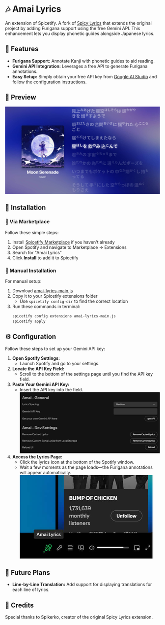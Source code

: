 # 🎶 Amai Lyrics

An extension of Spicetify. A fork of [Spicy Lyrics](https://spicylyrics.org/) that extends the original project by adding Furigana support using the free Gemini API. This enhancement lets you display phonetic guides alongside Japanese lyrics.

## 🌟 Features

- **Furigana Support:** Annotate Kanji with phonetic guides to aid reading.
- **Gemini API Integration:** Leverages a free API to generate Furigana annotations.
- **Easy Setup:** Simply obtain your free API key from [Google AI Studio](https://aistudio.google.com/app/apikey) and follow the configuration instructions.

## 👀 Preview

![Extension Preview](./previews/preview-large.jpg)

## 🚀 Installation

### 🛒 Via Marketplace

Follow these simple steps:

1. Install [Spicetify Marketplace](https://github.com/spicetify/spicetify-marketplace) if you haven't already
2. Open Spotify and navigate to Marketplace → Extensions
3. Search for "Amai Lyrics"
4. Click **Install** to add it to Spicetify

### 🔧 Manual Installation

For manual setup:

1. Download [amai-lyrics-main.js](./builds/amai-lyrics-main.js)
2. Copy it to your Spicetify extensions folder
   - Use `spicetify config-dir` to find the correct location
3. Run these commands in terminal:
   ```bash
   spicetify config extensions amai-lyrics-main.js
   spicetify apply
   ```

## ⚙️ Configuration

Follow these steps to set up your Gemini API key:

1. **Open Spotify Settings:**
   - Launch Spotify and go to your settings.
2. **Locate the API Key Field:**
   - Scroll to the bottom of the settings page until you find the API key field.
3. **Paste Your Gemini API Key:**
   - Insert the API key into the field.
     ![Settings Screenshot](./previews/settings.jpg)
4. **Access the Lyrics Page:**
   - Click the lyrics icon at the bottom of the Spotify window.
   - Wait a few moments as the page loads—the Furigana annotations will appear automatically.
     ![Toggle lyrics](./previews/toggle-lyrics-page.jpg)

## 🌟 Future Plans

- **Line-by-Line Translation:** Add support for displaying translations for each line of lyrics.

## 🙏 Credits

Special thanks to Spikerko, creator of the original Spicy Lyrics extension.
